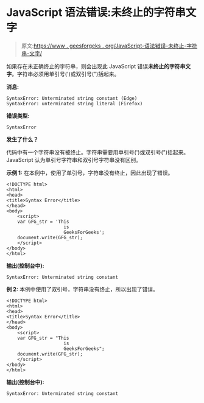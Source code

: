 # JavaScript 语法错误:未终止的字符串文字

> 原文:[https://www . geesforgeks . org/JavaScript-语法错误-未终止-字符串-文字/](https://www.geeksforgeeks.org/javascript-syntaxerror-unterminated-string-literal/)

如果存在未正确终止的字符串，则会出现此 JavaScript 错误**未终止的字符串文字**。字符串必须用单引号(')或双引号(")括起来。

**消息:**

```
SyntaxError: Unterminated string constant (Edge)
SyntaxError: unterminated string literal (Firefox)

```

**错误类型:**

```
SyntaxError
```

**发生了什么？**

代码中有一个字符串没有被终止。字符串需要用单引号(')或双引号(")括起来。JavaScript 认为单引号字符串和双引号字符串没有区别。

**示例 1:** 在本例中，使用了单引号，字符串没有终止，因此出现了错误。

```
<!DOCTYPE html>
<html>
<head>
<title>Syntax Error</title>
</head>
<body>
    <script>
    var GFG_str = 'This
                     is 
                     GeeksForGeeks';
    document.write(GFG_str);
    </script>
</body>
</html>
```

**输出(控制台中):**

```
SyntaxError: Unterminated string constant

```

**例 2:** 本例中使用了双引号，字符串没有终止，所以出现了错误。

```
<!DOCTYPE html>
<html>
<head>
<title>Syntax Error</title>
</head>
<body>
    <script>
    var GFG_str = "This
                     is 
                     GeeksForGeeks";
    document.write(GFG_str);
    </script>
</body>
</html>
```

**输出(控制台中):**

```
SyntaxError: Unterminated string constant

```
